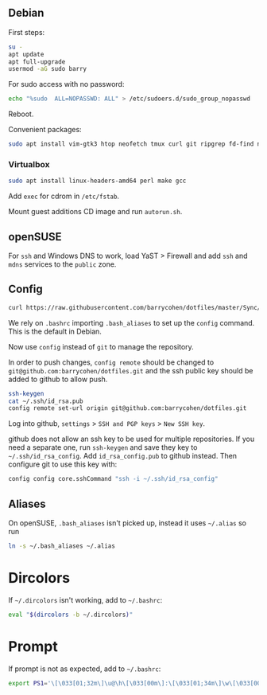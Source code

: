 ## Debian

First steps:

```bash
su -
apt update
apt full-upgrade
usermod -aG sudo barry
```

For sudo access with no password:

```bash
echo "%sudo  ALL=NOPASSWD: ALL" > /etc/sudoers.d/sudo_group_nopasswd
```

Reboot.

Convenient packages:

```bash
sudo apt install vim-gtk3 htop neofetch tmux curl git ripgrep fd-find npm
```

### Virtualbox

```bash
sudo apt install linux-headers-amd64 perl make gcc
```

Add `exec` for cdrom in `/etc/fstab`.

Mount guest additions CD image and run `autorun.sh`.

## openSUSE

For `ssh` and Windows DNS to work, load YaST > Firewall and add `ssh` and `mdns` services to the `public` zone.

## Config

```bash
curl https://raw.githubusercontent.com/barrycohen/dotfiles/master/Sync/config-init.sh | bash
```

We rely on `.bashrc` importing `.bash_aliases` to set up the `config` command. This is the default in Debian.

Now use `config` instead of `git` to manage the repository.

In order to push changes, `config remote` should be changed to `git@github.com:barrycohen/dotfiles.git` and the ssh public key should be added to github to allow push.

```bash
ssh-keygen
cat ~/.ssh/id_rsa.pub
config remote set-url origin git@github.com:barrycohen/dotfiles.git
```

Log into github, `settings` > `SSH and PGP keys` > `New SSH key`.

github does not allow an ssh key to be used for multiple repositories. If you need a separate one, run `ssh-keygen` and save they key to `~/.ssh/id_rsa_config`. Add `id_rsa_config.pub` to github instead. Then configure git to use this key with:

```bash
config config core.sshCommand "ssh -i ~/.ssh/id_rsa_config"
```

## Aliases

On openSUSE, `.bash_aliases` isn't picked up, instead it uses `~/.alias` so run

```bash
ln -s ~/.bash_aliases ~/.alias
```

# Dircolors

If `~/.dircolors` isn't working, add to `~/.bashrc`:

```bash
eval "$(dircolors -b ~/.dircolors)"
```

# Prompt

If prompt is not as expected, add to `~/.bashrc`:

```bash
export PS1='\[\033[01;32m\]\u@\h\[\033[00m\]:\[\033[01;34m\]\w\[\033[00m\]\$ '
```
